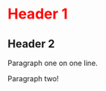 Header 1
========

## Header 2

Paragraph one
on one line.

<style>
h1 {
  color: red;
}
</style>

Paragraph two!
